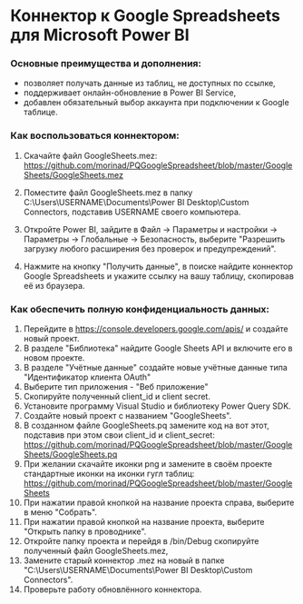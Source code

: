 # Коннектор к Google Spreadsheets для Microsoft Power BI

### Основные преимущества и дополнения:
- позволяет получать данные из таблиц, не доступных по ссылке,
- поддерживает онлайн-обновление в Power BI Service,
- добавлен обязательный выбор аккаунта при подключении к Google таблице.


### Как воспользоваться коннектором:

1) Скачайте файл GoogleSheets.mez: https://github.com/morinad/PQGoogleSpreadsheet/blob/master/GoogleSheets/GoogleSheets.mez

2) Поместите файл GoogleSheets.mez в папку C:\Users\USERNAME\Documents\Power BI Desktop\Custom Connectors, подставив USERNAME своего компьютера.

3) Откройте Power BI, зайдите в Файл -> Параметры и настройки -> Параметры -> Глобальные -> Безопасность, выберите "Разрешить загрузку любого расширения без проверок и предупреждений".

4) Нажмите на кнопку "Получить данные", в поиске найдите коннектор Google Spreadsheets и укажите ссылку на вашу таблицу, скопировав её из браузера.


### Как обеспечить полную конфиденциальность данных:

1) Перейдите в https://console.developers.google.com/apis/ и создайте новый проект.
2) В разделе "Библиотека" найдите Google Sheets API и включите его в новом проекте.
3) В разделе "Учётные данные" создайте новые учётные данные типа "Идентификатор клиента OAuth"
4) Выберите тип приложения - "Веб приложение"
5) Скопируйте полученный client_id и client secret.
6) Установите программу Visual Studio и библиотеку Power Query SDK.
7) Создайте новый проект с названием "GoogleSheets".
8) В созданном файле GoogleSheets.pq замените код на вот этот, подставив при этом свои client_id и client_secret: https://github.com/morinad/PQGoogleSpreadsheet/blob/master/GoogleSheets/GoogleSheets.pq
9) При желании скачайте иконки png и замените в своём проекте стандартные иконки на иконки гугл таблиц: https://github.com/morinad/PQGoogleSpreadsheet/blob/master/GoogleSheets
10) При нажатии правой кнопкой на название проекта справа, выберите в меню "Собрать".
11) При нажатии правой кнопкой на название проекта, выберите "Открыть папку в проводнике".
12) Откройте папку проекта и перейдя в /bin/Debug скопируйте полученный файл GoogleSheets.mez, 
13) Замените старый коннектор .mez на новый в папке "C:\Users\USERNAME\Documents\Power BI Desktop\Custom Connectors".
14) Проверьте работу обновлённого коннектора.




